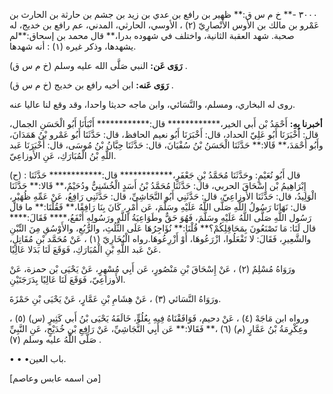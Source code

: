 ٣٠٠٠ -** خ م س ق:** ظهير بن رافع بن عدي بن زيد بن جشم بن حارثة بن الحارث بن عَمْرو بن مالك بن الأوس الأَنْصارِيّ (٢) ، الأوسي، الحارثي، المدني، عم رافع بن خديج، له صحبة. شهد العقبة الثانية، واختلف في شهوده بدرا،** قال محمد بن إسحاق:**لم يشهدها، وذكر غيره (١) : أنه شهدها.

**رَوَى عَن:** النبي صَلَّى الله عليه وسلم (خ م س ق) .

**رَوَى عَنه:** ابن أخيه رافع بن خديج (خ م س ق) .

روى له البخاري، ومسلم، والنَّسَائي، وابن ماجه حديثا واحدا، وقد وقع لنا عاليا عنه.

**أخبرنا بِهِ:** أَحْمَدُ بْن أَبي الخير،************ قال:************ أَنْبَأَنَا أَبُو الْحَسَنِ الجمال، قال: أَخْبَرَنَا أَبُو عَلِيّ الحداد، قال: أَخْبَرَنَا أَبُو نعيم الحافظ، قال: حَدَّثَنَا أَبُو عَمْرو بْنُ هَمَدَانَ، وأَبُو أَحْمَدَ،** قَالا:** حَدَّثَنَا الْحَسَنُ بْنُ سُفْيَانَ، قال: حَدَّثَنَا حِبَّانُ بْنُ مُوسَى، قال: أَخْبَرَنَا عَبد اللَّهِ بْنُ الْمُبَارَكِ، عَنِ الأَوزاعِيّ.

(ح) : قال أَبُو نُعَيْمٍ: وحَدَّثَنَا مُحَمَّدُ بْنِ جَعْفَرٍ،************ قال:************ حَدَّثَنَا إِبْرَاهِيمُ بْن إِسْحَاقَ الحربي، قال: حَدَّثَنَا مُحَمَّدُ بْنُ أَسَدٍ الْخُشَنِيُّ ودُحَيْمٌ،** قَالا:** حَدَّثَنَا الْوَلِيدُ، قال: حَدَّثَنَا الأَوزاعِيّ، قال: حَدَّثَنِي أَبُو النَّجَاشِيِّ، قال: حَدَّثَنِي رَافِعُ، عَنْ عَمِّهِ ظُهَيْرٍ، قال: نَهَانَا رَسُولُ اللَّهِ صَلَّى اللَّهُ عَلَيْهِ وسَلَّمَ، عَن أَمْرٍ، كَانَ بِنَا رَافِقًا،** فَقُلْنَا:** ما قال رَسُول اللَّهِ صَلَّى اللَّهُ عَلَيْهِ وسَلَّمَ، فَهُوَ حَقٌّ وطَوَاعِيَةُ اللَّهِ ورَسُولِهِ أَنْفَعُ،**** فَقَالَ:**** قال لَنَا: مَا تَصْنَعُونَ بِمَحَاقِلِكُمْ؟** قُلْنَا:** نُؤَاجِرُهَا عَلَى الثُّلُثِ، والرُّبُعِ، والأَوْسُقِ مِنَ التِّبْنِ والشَّعِيرِ، فَقَالَ: لا تَفْعَلُوا، ازْرَعُوهَا، أَوْ أَزْرِعُوهَا.رواه الْبُخَارِيّ (١) ، عَنْ مُحَمَّد بْنِ مُقَاتِلٍ، عَنْ عَبد اللَّهِ بْنِ الْمُبَارَكِ، فَوَقَعَ لَنَا بَدَلا عَالِيًا.

ورَوَاهُ مُسْلِمٌ (٢) ، عَنْ إِسْحَاقَ بْنِ مَنْصُورٍ، عَن أَبِي مُسْهِرٍ، عَنْ يَحْيَى بْن حمزة، عَنْ الأَوزاعِيّ، فَوَقَعَ لَنَا عَالِيًا بِدَرَجَتَيْنِ.

ورَوَاهُ النَّسَائي (٣) ، عَنْ هِشَامِ بْنِ عَمَّارٍ، عَنْ يَحْيَى بْنِ حَمْزَةَ.

ورواه ابن مَاجَهْ (٤) ، عَنْ دحيم، فَوَافَقْنَاهُ فِيهِ بِعُلُوٍّ، خَالَفَهُ يَحْيَى بْنُ أَبي كَثِيرٍ (س) (٥) ، وعِكْرِمَةُ بْنُ عَمَّارٍ (م) (٦) ،** فَقَالا:** عَن أَبِي النَّجَاشِيِّ، عَنْ رَافِعِ بْنِ خُدَيْجٍ، عَنِ النَّبِيِّ صَلَّى اللَّهُ عليه وسلم (٧) .

• • •باب العين.

[من اسمه عابس وعاصم]